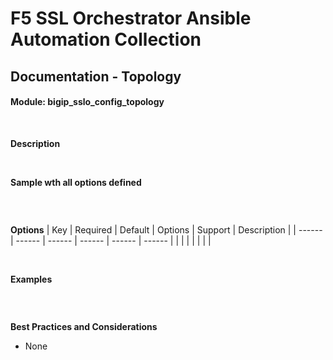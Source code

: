 # F5 SSL Orchestrator Ansible Automation Collection
## Documentation - Topology
#### Module: bigip_sslo_config_topology

<br />

**Description**<br />


<br />

**Sample wth all options defined**
```yaml

```

<br />

**Options**
| Key | Required | Default | Options | Support | Description |
| ------ | ------ | ------ | ------ | ------ | ------ |
|  |  |  |  |  |  |

<br />

**Examples**
```YAML

```

<br />

**Best Practices and Considerations**
- None
 